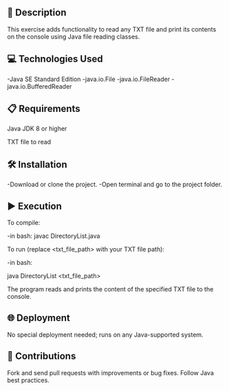 ## 📄 Description
This exercise adds functionality to read any TXT file and print its contents on the console using Java file reading classes.

## 💻 Technologies Used

-Java SE Standard Edition
-java.io.File
-java.io.FileReader
-java.io.BufferedReader

## 📋 Requirements
Java JDK 8 or higher

TXT file to read

## 🛠️ Installation
-Download or clone the project.
-Open terminal and go to the project folder.

## ▶️ Execution
To compile:

-in bash:
javac DirectoryList.java

To run (replace <txt_file_path> with your TXT file path):

-in bash:

java DirectoryList <txt_file_path>

The program reads and prints the content of the specified TXT file to the console.

## 🌐 Deployment
No special deployment needed; runs on any Java-supported system.

## 🤝 Contributions
Fork and send pull requests with improvements or bug fixes. Follow Java best practices.
